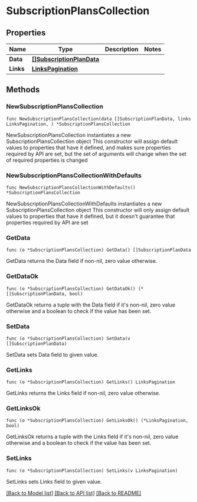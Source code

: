 # SubscriptionPlansCollection

## Properties

Name | Type | Description | Notes
------------ | ------------- | ------------- | -------------
**Data** | [**[]SubscriptionPlanData**](SubscriptionPlanData.md) |  | 
**Links** | [**LinksPagination**](LinksPagination.md) |  | 

## Methods

### NewSubscriptionPlansCollection

`func NewSubscriptionPlansCollection(data []SubscriptionPlanData, links LinksPagination, ) *SubscriptionPlansCollection`

NewSubscriptionPlansCollection instantiates a new SubscriptionPlansCollection object
This constructor will assign default values to properties that have it defined,
and makes sure properties required by API are set, but the set of arguments
will change when the set of required properties is changed

### NewSubscriptionPlansCollectionWithDefaults

`func NewSubscriptionPlansCollectionWithDefaults() *SubscriptionPlansCollection`

NewSubscriptionPlansCollectionWithDefaults instantiates a new SubscriptionPlansCollection object
This constructor will only assign default values to properties that have it defined,
but it doesn't guarantee that properties required by API are set

### GetData

`func (o *SubscriptionPlansCollection) GetData() []SubscriptionPlanData`

GetData returns the Data field if non-nil, zero value otherwise.

### GetDataOk

`func (o *SubscriptionPlansCollection) GetDataOk() (*[]SubscriptionPlanData, bool)`

GetDataOk returns a tuple with the Data field if it's non-nil, zero value otherwise
and a boolean to check if the value has been set.

### SetData

`func (o *SubscriptionPlansCollection) SetData(v []SubscriptionPlanData)`

SetData sets Data field to given value.


### GetLinks

`func (o *SubscriptionPlansCollection) GetLinks() LinksPagination`

GetLinks returns the Links field if non-nil, zero value otherwise.

### GetLinksOk

`func (o *SubscriptionPlansCollection) GetLinksOk() (*LinksPagination, bool)`

GetLinksOk returns a tuple with the Links field if it's non-nil, zero value otherwise
and a boolean to check if the value has been set.

### SetLinks

`func (o *SubscriptionPlansCollection) SetLinks(v LinksPagination)`

SetLinks sets Links field to given value.



[[Back to Model list]](../README.md#documentation-for-models) [[Back to API list]](../README.md#documentation-for-api-endpoints) [[Back to README]](../README.md)



